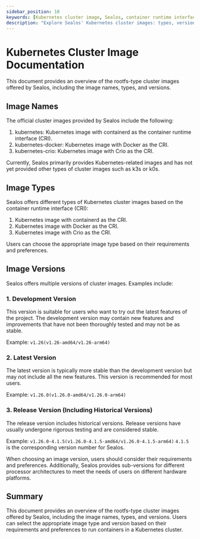```yaml
---
sidebar_position: 10
keywords: [Kubernetes cluster image, Sealos, container runtime interface, image versions, rootfs-type images, Kubernetes deployment, cluster management, container orchestration, CRI options, Sealos documentation]
description: "Explore Sealos' Kubernetes cluster images: types, versions, and CRI options. Learn about rootfs-type images for efficient Kubernetes deployment and management."
---
```


# Kubernetes Cluster Image Documentation

This document provides an overview of the rootfs-type cluster images offered by Sealos, including the image names,
types, and versions.

## Image Names

The official cluster images provided by Sealos include the following:

1. kubernetes: Kubernetes image with containerd as the container runtime interface (CRI).
2. kubernetes-docker: Kubernetes image with Docker as the CRI.
3. kubernetes-crio: Kubernetes image with Crio as the CRI.

Currently, Sealos primarily provides Kubernetes-related images and has not yet provided other types of cluster images
such as k3s or k0s.

## Image Types

Sealos offers different types of Kubernetes cluster images based on the container runtime interface (CRI):

1. Kubernetes image with containerd as the CRI.
2. Kubernetes image with Docker as the CRI.
3. Kubernetes image with Crio as the CRI.

Users can choose the appropriate image type based on their requirements and preferences.

## Image Versions

Sealos offers multiple versions of cluster images. Examples include:

### 1. Development Version

This version is suitable for users who want to try out the latest features of the project. The development version may
contain new features and improvements that have not been thoroughly tested and may not be as stable.

Example: `v1.26(v1.26-amd64/v1.26-arm64)`

### 2. Latest Version

The latest version is typically more stable than the development version but may not include all the new features. This
version is recommended for most users.

Example: `v1.26.0(v1.26.0-amd64/v1.26.0-arm64)`

### 3. Release Version (Including Historical Versions)

The release version includes historical versions. Release versions have usually undergone rigorous testing and are
considered stable.

Example: `v1.26.0-4.1.5(v1.26.0-4.1.5-amd64/v1.26.0-4.1.5-arm64)` `4.1.5` is the corresponding version number for
Sealos.

When choosing an image version, users should consider their requirements and preferences. Additionally, Sealos provides
sub-versions for different processor architectures to meet the needs of users on different hardware platforms.

## Summary

This document provides an overview of the rootfs-type cluster images offered by Sealos, including the image names,
types, and versions. Users can select the appropriate image type and version based on their requirements and preferences
to run containers in a Kubernetes cluster.
